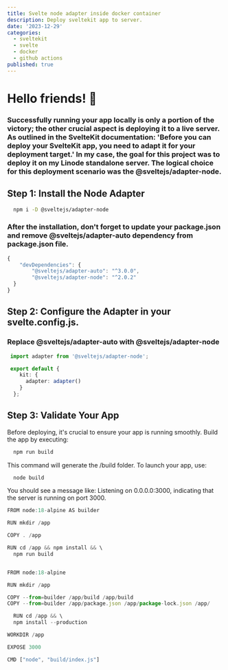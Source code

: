 ```yaml
---
title: Svelte node adapter inside docker container
description: Deploy sveltekit app to server.
date: '2023-12-29'
categories:
  - sveltekit
  - svelte
  - docker
  - github actions
published: true
---
```


# Hello friends! 👋

### Successfully running your app locally is only a portion of the victory; the other crucial aspect is deploying it to a live server. As outlined in the SvelteKit documentation: 'Before you can deploy your SvelteKit app, you need to adapt it for your deployment target.' In my case, the goal for this project was to deploy it on my Linode standalone server. The logical choice for this deployment scenario was the @sveltejs/adapter-node.

## Step 1: Install the Node Adapter


```bash
  npm i -D @sveltejs/adapter-node
```

### After the installation, don't forget to update your package.json and remove @sveltejs/adapter-auto dependency from package.json file.

```ts
{
 	"devDependencies": {
		"@sveltejs/adapter-auto": "^3.0.0",
		"@sveltejs/adapter-node": "^2.0.2"
  }
}
```

## Step 2: Configure the Adapter in your svelte.config.js.

### Replace @sveltejs/adapter-auto with @sveltejs/adapter-node

```ts
 import adapter from '@sveltejs/adapter-node';

 export default {
    kit: {
      adapter: adapter()
    }
  };
```

## Step 3: Validate Your App

Before deploying, it's crucial to ensure your app is running smoothly. Build the app by executing:

```bash
  npm run build
```

This command will generate the /build folder. To launch your app, use:

```bash
  node build
```

You should see a message like: Listening on 0.0.0.0:3000, indicating that the server is running on port 3000.

```ts
FROM node:18-alpine AS builder

RUN mkdir /app

COPY . /app

RUN cd /app && npm install && \
  npm run build


FROM node:18-alpine

RUN mkdir /app

COPY --from=builder /app/build /app/build
COPY --from=builder /app/package.json /app/package-lock.json /app/

  RUN cd /app && \ 
  npm install --production

WORKDIR /app

EXPOSE 3000

CMD ["node", "build/index.js"]
```
